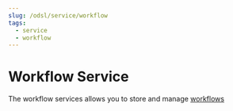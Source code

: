 ```yaml
---
slug: /odsl/service/workflow
tags:
  - service
  - workflow
---
```

Workflow Service
================

The workflow services allows you to store and manage [workflows](/docs/odsl/dm/workflow)
